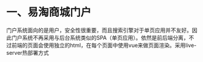 # 一、易淘商城门户

门户系统面向的是用户，安全性很重要，而且搜索引擎对于单页应用并不友好。因此门户系统不再采用与后台系统类似的SPA（单页应用）。依然是前后端分离，不过前端的页面会使用独立的html，在每个页面中使用vue来做页面渲染。采用live-server热部署方式